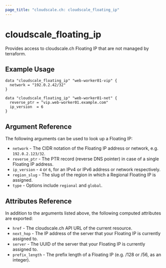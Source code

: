 ```yaml
---
page_title: "cloudscale.ch: cloudscale_floating_ip"
---
```


# cloudscale\_floating\_ip

Provides access to cloudscale.ch Floating IP that are not managed by terraform.

## Example Usage

```hcl
data "cloudscale_floating_ip" "web-worker01-vip" {
  network = "192.0.2.42/32"
}

data "cloudscale_floating_ip" "web-worker01-net" {
  reverse_ptr = "vip.web-worker01.example.com"
  ip_version  = 6
}
```

## Argument Reference

The following arguments can be used to look up a Floating IP:

* `network` - The CIDR notation of the Floating IP address or network, e.g. `192.0.2.123/32`.
* `reverse_ptr` - The PTR record (reverse DNS pointer) in case of a single Floating IP address.
* `ip_version` - `4` or `6`, for an IPv4 or IPv6 address or network respectively.
* `region_slug` - The slug of the region in which a Regional Floating IP is assigned.
* `type` - Options include `regional` and `global`.

## Attributes Reference

In addition to the arguments listed above, the following computed attributes are exported:

* `href` - The cloudscale.ch API URL of the current resource.
* `next_hop` - The IP address of the server that your Floating IP is currently assigned to.
* `server` - The UUID of the server that your Floating IP is currently assigned to.
* `prefix_length` - The prefix length of a Floating IP (e.g. /128 or /56, as an integer).
